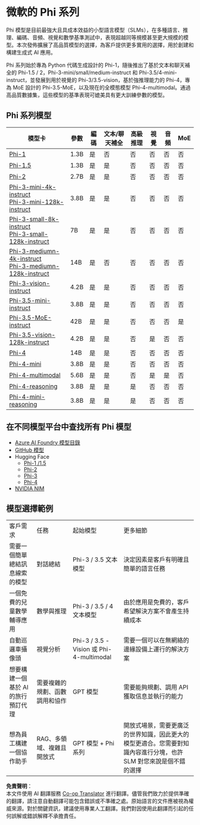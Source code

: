 <!--
CO_OP_TRANSLATOR_METADATA:
{
  "original_hash": "8ef41b679d85adc42be3e0cbee97f7f1",
  "translation_date": "2025-07-18T21:23:35+00:00",
  "source_file": "md/01.Introduction/01/01.PhiFamily.md",
  "language_code": "tw"
}
-->
# 微軟的 Phi 系列

Phi 模型是目前最強大且具成本效益的小型語言模型（SLMs），在多種語言、推理、編碼、音頻、視覺和數學基準測試中，表現超越同等規模甚至更大規模的模型。本次發佈擴展了高品質模型的選擇，為客戶提供更多實用的選擇，用於創建和構建生成式 AI 應用。

Phi 系列始於專為 Python 代碼生成設計的 Phi-1，隨後推出了基於文本和聊天補全的 Phi-1.5 / 2，Phi-3-mini/small/medium-instruct 和 Phi-3.5/4-mini-instruct，並發展到用於視覺的 Phi-3/3.5-vision，基於強推理能力的 Phi-4，專為 MoE 設計的 Phi-3.5-MoE，以及現在的全模態模型 Phi-4-multimodal。通過高品質數據集，這些模型的基準表現可媲美具有更大訓練參數的模型。

## Phi 系列模型

<div style="font-size:8px">

| 模型卡 |參數|編碼|文本/聊天補全|高級推理| 視覺 | 音頻 | MoE |
| - | -  | - | - |- |- |- |- |
|[Phi-1](https://huggingface.co/microsoft/phi-1)|1.3B| 是| 否 | 否 |否 |否 |否 |
|[Phi-1.5](https://huggingface.co/microsoft/phi-1_5)|1.3B| 是|是| 否 |否 |否 |否 |
|[Phi-2](https://huggingface.co/microsoft/phi-1_5)|2.7B| 是|是| 否 |否 |否 |否 |
|[Phi-3-mini-4k-instruct](https://huggingface.co/microsoft/Phi-3-mini-4k-instruct)<br/>[Phi-3-mini-128k-instruct](https://huggingface.co/microsoft/Phi-3-mini-128k-instruct)|3.8B| 是|是| 否 |否 |否 |否 |
|[Phi-3-small-8k-instruct](https://huggingface.co/microsoft/Phi-3-small-8k-instruct)<br/>[Phi-3-small-128k-instruct](https://huggingface.co/microsoft/Phi-3-small-128k-instruct)<br/>|7B| 是|是| 否 |否 |否 |否 |
|[Phi-3-mediumn-4k-instruct](https://huggingface.co/microsoft/Phi-3-medium-4k-instruct)<br>[Phi-3-mediumn-128k-instruct](https://huggingface.co/microsoft/Phi-3-medium-128k-instruct)|14B|是|否| 否 |否 |否 |否 |
|[Phi-3-vision-instruct](https://huggingface.co/microsoft/Phi-3-vision-128k-instruct)|4.2B|是|是|否 |否 |否 |否 |
|[Phi-3.5-mini-instruct](https://huggingface.co/microsoft/Phi-3.5-mini-instruct)|3.8B|是|是| 否 |否 |否 |否 |
|[Phi-3.5-MoE-instruct](https://huggingface.co/microsoft/Phi-3.5-MoE-instruct)|42B|是|是| 否 |否 |否 |是 |
|[Phi-3.5-vision-128k-instruct](https://huggingface.co/microsoft/Phi-3.5-vision-instruct)|4.2B|是|是| 否 |是 |否 |否 |
|[Phi-4](https://huggingface.co/microsoft/phi-4)|14B|是|是| 否 |否 |否 |否 |
|[Phi-4-mini](https://huggingface.co/microsoft/Phi-4-mini-instruct)|3.8B|是|是| 否 |否 |否 |否 |
|[Phi-4-multimodal](https://huggingface.co/microsoft/Phi-4-multimodal-instruct)|5.6B|是|是| 否 |是 |是 |否 |
|[Phi-4-reasoning](https://huggingface.co/microsoft/Phi-4-reasoning)|3.8B|是|是| 是 |否 |否 |否 |
|[Phi-4-mini-reasoning](https://huggingface.co/microsoft/Phi-4-mini-reasoning)|3.8B|是|是| 是 |否 |否 |否 |

</div>

## **在不同模型平台中查找所有 Phi 模型**

- [Azure AI Foundry 模型目錄](https://ai.azure.com/explore/models?selectedCollection=phi)
- [GitHub 模型](https://github.com/marketplace?query=Phi&type=models)
- Hugging Face
  - [Phi-1 /1.5](https://huggingface.co/collections/microsoft/phi-1-6626e29134744e94e222d572)
  - [Phi-2](https://huggingface.co/microsoft/phi-2)
  - [Phi-3](https://huggingface.co/collections/microsoft/phi-3-6626e15e9585a200d2d761e3)
  - [Phi-4](https://huggingface.co/collections/microsoft/phi-4-677e9380e514feb5577a40e4) 
- [NVIDIA NIM](https://build.nvidia.com/search?q=Phi)

## 模型選擇範例

| | | | |
|-|-|-|-|
|客戶需求|任務|起始模型|更多細節|
|需要一個簡單總結訊息線索的模型|對話總結|Phi-3 / 3.5 文本模型|決定因素是客戶有明確且簡單的語言任務|
|一個免費的兒童數學輔導應用|數學與推理|Phi-3 / 3.5 / 4 文本模型|由於應用是免費的，客戶希望解決方案不會產生持續成本|
|自動巡邏車攝像頭|視覺分析|Phi-3 / 3.5 -Vision 或 Phi-4-multimodal|需要一個可以在無網絡的邊緣設備上運行的解決方案|
|想要構建一個基於 AI 的旅行預訂代理|需要複雜的規劃、函數調用和協作|GPT 模型|需要能夠規劃、調用 API 獲取信息並執行的能力|
|想為員工構建一個協作助手|RAG、多領域、複雜且開放式|GPT 模型 + Phi 系列|開放式場景，需要更廣泛的世界知識，因此更大的模型更適合。您需要對知識內容進行分塊，也許 SLM 對您來說是個不錯的選擇|

**免責聲明**：  
本文件使用 AI 翻譯服務 [Co-op Translator](https://github.com/Azure/co-op-translator) 進行翻譯。儘管我們致力於提供準確的翻譯，請注意自動翻譯可能包含錯誤或不準確之處。原始語言的文件應被視為權威來源。對於關鍵資訊，建議使用專業人工翻譯。我們對因使用此翻譯而引起的任何誤解或錯誤解釋不承擔責任。